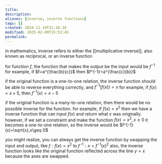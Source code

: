 ```yaml
---
title: 
description: 
aliases: [inverse, inverse functions]
tags: []
created: 2024-11-19T21:16:10
modified: 2025-02-09T15:53:45
permalink:
---
```


in mathematics, inverse refers to either the [[multiplicative inverse]], also known as reciprocal, or an inverse function

for function $f$, the function that makes the output be the input would be $f^{-1}$
for example, if $f=a^{\frac{b}{c}}$ then $f^{-1}=a^{\frac{c}{b}}$

if the original function is a one-to-one relation, the inverse function should be able to reverse everything correctly, and $f^{-1}(f(x))=x$
for example, if $f(x)=x+5$, then $f^{-1}(x)=x-5$

if the original function is a many-to-one relation, then there would be no possible inverse for the function.
for example, if $f(x)=x^2$ then we have a inverse function that can input $f(x)$ and return what $x$ was originally.
however, if we set a constraint and make the function $f(x)=x^2, x\geq 0$ it becomes a one-to-one relation, so the inverse would be $f^{-1}(x)=\sqrt{x},x\geq 0$

you might realize, you can always get the inverse function by swapping the input and output, like $f:f(x)=x^2$ to $f^{-1}:x=f^{-1}(x)^2$
also, the inverse function looks like the original function reflected across the line $y=x$ because the axes are swapped.
